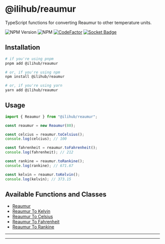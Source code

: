 # @ilihub/reaumur

TypeScript functions for converting Reaumur to other temperature units.

![NPM Version](https://img.shields.io/npm/v/%40ilihub%2Freaumur?color=33cd56&logo=npm)
![NPM](https://img.shields.io/npm/l/%40ilihub%2Freaumur)
[![CodeFactor](https://www.codefactor.io/repository/github/ilihub/npm/badge)](https://www.codefactor.io/repository/github/ilihub/npm)
[![Socket Badge](https://socket.dev/api/badge/npm/package/@ilihub/reaumur)](https://socket.dev/npm/package/@ilihub/reaumur)

## Installation

```bash
# if you're using pnpm
pnpm add @ilihub/reaumur

# or, if you're using npm
npm install @ilihub/reaumur

# or, if you're using yarn
yarn add @ilihub/reaumur
```

## Usage

```javascript
import { Reaumur } from "@ilihub/reaumur";

const reaumur = new Reaumur(80);

const celcius = reaumur.toCelsius();
console.log(celcius); // 100

const fahrenheit = reaumur.toFahrenheit();
console.log(fahrenheit); // 212

const rankine = reaumur.toRankine();
console.log(rankine); // 671.67

const kelvin = reaumur.toKelvin();
console.log(kelvin); // 373.15
```

## Available Functions and Classes

- [Reaumur](https://www.npmjs.com/package/@ilihub/reaumur)
- [Reaumur To Kelvin](https://www.npmjs.com/package/@ilihub/reaumur-to-kelvin)
- [Reaumur To Celsius](https://www.npmjs.com/package/@ilihub/reaumur-to-celsius)
- [Reaumur To Fahrenheit](https://www.npmjs.com/package/@ilihub/reaumur-to-fahrenheit)
- [Reaumur To Rankine](https://www.npmjs.com/package/@ilihub/reaumur-to-rankine)

---

<!-- sponsors_and_backers_section_start -->

<!-- sponsors_and_backers_section_end -->

---
